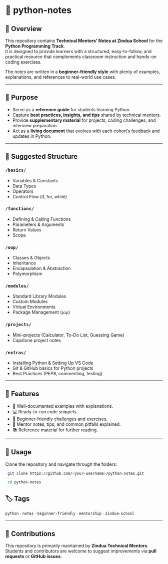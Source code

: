 # 🐍 python-notes

## 📖 Overview
This repository contains **Technical Mentors' Notes at Zindua School** for the **Python Programming Track**.  
It is designed to provide learners with a structured, easy-to-follow, and practical resource that complements classroom instruction and hands-on coding exercises.  

The notes are written in a **beginner-friendly style** with plenty of examples, explanations, and references to real-world use cases.  

---

## 🎯 Purpose
- Serve as a **reference guide** for students learning Python.  
- Capture **best practices, insights, and tips** shared by technical mentors.  
- Provide **supplementary material** for projects, coding challenges, and interview preparation.  
- Act as a **living document** that evolves with each cohort’s feedback and updates in Python.  

---

## 📂 Suggested Structure

### `/basics/`  
- Variables & Constants  
- Data Types  
- Operators  
- Control Flow (if, for, while)  

### `/functions/`  
- Defining & Calling Functions  
- Parameters & Arguments  
- Return Values  
- Scope  

### `/oop/`  
- Classes & Objects  
- Inheritance  
- Encapsulation & Abstraction  
- Polymorphism  

### `/modules/`  
- Standard Library Modules  
- Custom Modules  
- Virtual Environments  
- Package Management (`pip`)  

### `/projects/`  
- Mini-projects (Calculator, To-Do List, Guessing Game)  
- Capstone project notes  

### `/extras/`  
- Installing Python & Setting Up VS Code  
- Git & GitHub basics for Python projects  
- Best Practices (PEP8, commenting, testing)  

---

## 📌 Features
- 📝 Well-documented examples with explanations.  
- 💻 Ready-to-run code snippets.  
- 🎯 Beginner-friendly challenges and exercises.  
- 🔑 Mentor notes, tips, and common pitfalls explained.  
- 📚 Reference material for further reading.  

---

## 🚀 Usage
Clone the repository and navigate through the folders:  

```bash
 git clone https://github.com/<your-username>/python-notes.git

```

```bash
 cd python-notes
```

## 🏷️ Tags
`python` · `notes` · `beginner-friendly` · `mentorship` · `zindua-school`

---

## 🤝 Contributions
This repository is primarily maintained by **Zindua Technical Mentors**.  
Students and contributors are welcome to suggest improvements via **pull requests** or **GitHub issues**.
